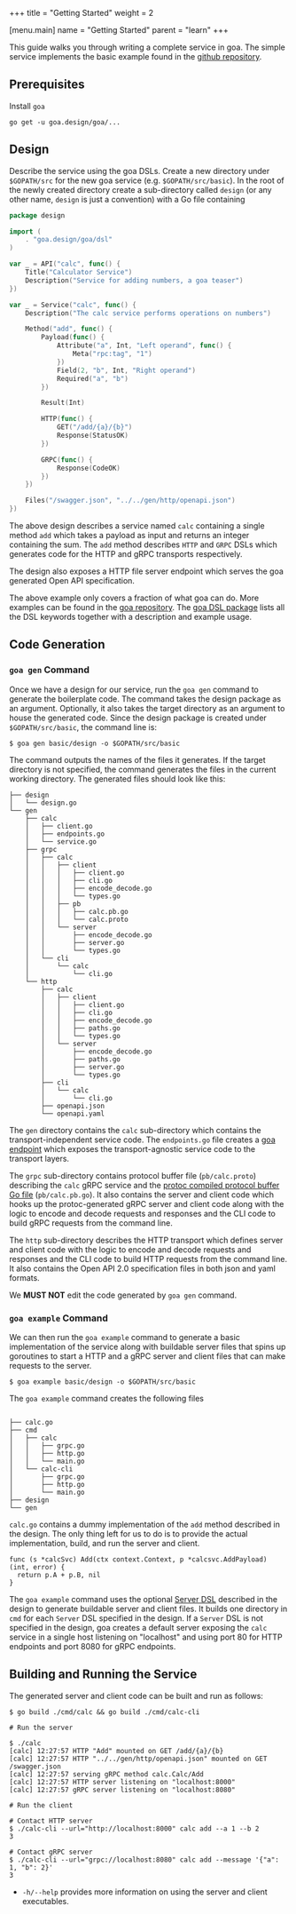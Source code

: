 +++
title = "Getting Started"
weight = 2

[menu.main]
name = "Getting Started"
parent = "learn"
+++

This guide walks you through writing a complete service in goa.
The simple service implements the basic example found in the
[github repository](https://github.com/goadesign/goa/tree/v2/examples/basic).

## Prerequisites

Install `goa`

```
go get -u goa.design/goa/...
```

## Design

Describe the service using the goa DSLs. Create a new directory under
`$GOPATH/src` for the new goa service (e.g. `$GOPATH/src/basic`). In the root
of the newly created directory create a sub-directory called `design` (or any
other name, `design` is just a convention) with a Go file containing

```go
package design

import (
	. "goa.design/goa/dsl"
)

var _ = API("calc", func() {
	Title("Calculator Service")
	Description("Service for adding numbers, a goa teaser")
})

var _ = Service("calc", func() {
	Description("The calc service performs operations on numbers")

	Method("add", func() {
		Payload(func() {
			Attribute("a", Int, "Left operand", func() {
				Meta("rpc:tag", "1")
			})
			Field(2, "b", Int, "Right operand")
			Required("a", "b")
		})

		Result(Int)

		HTTP(func() {
			GET("/add/{a}/{b}")
			Response(StatusOK)
		})

		GRPC(func() {
			Response(CodeOK)
		})
	})

	Files("/swagger.json", "../../gen/http/openapi.json")
})
```

The above design describes a service named `calc` containing a single method
`add` which takes a payload as input and returns an integer containing the sum.
The `add` method describes `HTTP` and `GRPC` DSLs which generates code for the
HTTP and gRPC transports respectively.

The design also exposes a HTTP file server endpoint which serves the goa
generated Open API specification.

The above example only covers a fraction of what goa can do. More examples can
be found in the [goa repository](https://github.com/goadesign/goa/blob/v2/examples).
The [goa DSL package](https://godoc.org/goa.design/goa/dsl) lists all the DSL
keywords together with a description and example usage.

## Code Generation

### `goa gen` Command

Once we have a design for our service, run the `goa gen` command to generate
the boilerplate code. The command takes the design package as an argument.
Optionally, it also takes the target directory as an argument to house the
generated code. Since the design package is created under `$GOPATH/src/basic`,
the command line is:

```
$ goa gen basic/design -o $GOPATH/src/basic
```

The command outputs the names of the files it generates. If the target
directory is not specified, the command generates the files in the current
working directory. The generated files should look like this:

```
├── design
│   └── design.go
└── gen
    ├── calc
    │   ├── client.go
    │   ├── endpoints.go
    │   └── service.go
    ├── grpc
    │   ├── calc
    │   │   ├── client
    │   │   │   ├── client.go
    │   │   │   ├── cli.go
    │   │   │   ├── encode_decode.go
    │   │   │   └── types.go
    │   │   ├── pb
    │   │   │   ├── calc.pb.go
    │   │   │   └── calc.proto
    │   │   └── server
    │   │       ├── encode_decode.go
    │   │       ├── server.go
    │   │       └── types.go
    │   └── cli
    │       └── calc
    │           └── cli.go
    └── http
        ├── calc
        │   ├── client
        │   │   ├── client.go
        │   │   ├── cli.go
        │   │   ├── encode_decode.go
        │   │   ├── paths.go
        │   │   └── types.go
        │   └── server
        │       ├── encode_decode.go
        │       ├── paths.go
        │       ├── server.go
        │       └── types.go
        ├── cli
        │   └── calc
        │       └── cli.go
        ├── openapi.json
        └── openapi.yaml
```

The `gen` directory contains the `calc` sub-directory which contains the
transport-independent service code. The `endpoints.go` file creates a
[goa endpoint](https://godoc.org/goa.design/goa#Endpoint) which exposes
the transport-agnostic service code to the transport layers.

The `grpc` sub-directory contains protocol buffer file (`pb/calc.proto`)
describing the `calc` gRPC service and the [protoc compiled protocol buffer Go
file](https://developers.google.com/protocol-buffers/docs/proto3#generating)
(`pb/calc.pb.go`). It also contains the server and client code which hooks up
the protoc-generated gRPC server and client code along with the logic to
encode and decode requests and responses and the CLI code to build gRPC
requests from the command line.

The `http` sub-directory describes the HTTP transport which defines server and
client code with the logic to encode and decode requests and responses and the
CLI code to build HTTP requests from the command line. It also contains the
Open API 2.0 specification files in both json and yaml formats.

We **MUST NOT** edit the code generated by `goa gen` command.

### `goa example` Command

We can then run the `goa example` command to generate a basic implementation of
the service along with buildable server files that spins up goroutines to start
a HTTP and a gRPC server and client files that can make requests to the server.

```
$ goa example basic/design -o $GOPATH/src/basic
```

The `goa example` command creates the following files

```

├── calc.go
├── cmd
│   ├── calc
│   │   ├── grpc.go
│   │   ├── http.go
│   │   └── main.go
│   └── calc-cli
│       ├── grpc.go
│       ├── http.go
│       └── main.go
├── design
└── gen
```

`calc.go` contains a dummy implementation of the `add` method described in the
design. The only thing left for us to do is to provide the actual
implementation, build, and run the server and client.

```
func (s *calcSvc) Add(ctx context.Context, p *calcsvc.AddPayload) (int, error) {
  return p.A + p.B, nil
}
```

The `goa example` command uses the optional [Server DSL](https://godoc.org/goa.design/goa/dsl#Server)
described in the design to generate buildable server and client files.
It builds one directory in `cmd` for each `Server` DSL specified in the
design. If a `Server` DSL is not specified in the design, goa creates a default
server exposing the `calc` service in a single host listening on "localhost"
and using port 80 for HTTP endpoints and port 8080 for gRPC endpoints.

## Building and Running the Service

The generated server and client code can be built and run as follows:

```
$ go build ./cmd/calc && go build ./cmd/calc-cli

# Run the server

$ ./calc
[calc] 12:27:57 HTTP "Add" mounted on GET /add/{a}/{b}
[calc] 12:27:57 HTTP "../../gen/http/openapi.json" mounted on GET /swagger.json
[calc] 12:27:57 serving gRPC method calc.Calc/Add
[calc] 12:27:57 HTTP server listening on "localhost:8000"
[calc] 12:27:57 gRPC server listening on "localhost:8080"

# Run the client

# Contact HTTP server
$ ./calc-cli --url="http://localhost:8000" calc add --a 1 --b 2
3

# Contact gRPC server
$ ./calc-cli --url="grpc://localhost:8080" calc add --message '{"a": 1, "b": 2}'
3
```

* `-h/--help` provides more information on using the server and client
executables.
